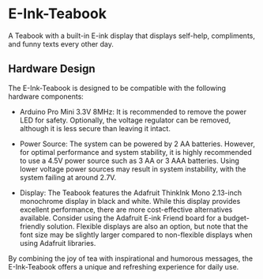 # E-Ink-Teabook

A Teabook with a built-in E-ink display that displays self-help, compliments, and funny texts every other day.

## Hardware Design

The E-Ink-Teabook is designed to be compatible with the following hardware components:

- Arduino Pro Mini 3.3V 8MHz: It is recommended to remove the power LED for safety. Optionally, the voltage regulator can be removed, although it is less secure than leaving it intact.

- Power Source: The system can be powered by 2 AA batteries. However, for optimal performance and system stability, it is highly recommended to use a 4.5V power source such as 3 AA or 3 AAA batteries. Using lower voltage power sources may result in system instability, with the system failing at around 2.7V.

- Display: The Teabook features the Adafruit ThinkInk Mono 2.13-inch monochrome display in black and white. While this display provides excellent performance, there are more cost-effective alternatives available. Consider using the Adafruit E-ink Friend board for a budget-friendly solution. Flexible displays are also an option, but note that the font size may be slightly larger compared to non-flexible displays when using Adafruit libraries.

By combining the joy of tea with inspirational and humorous messages, the E-Ink-Teabook offers a unique and refreshing experience for daily use.
